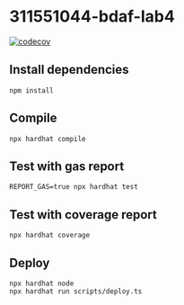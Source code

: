 # 311551044-bdaf-lab4

[![codecov](https://codecov.io/gh/alan890104/311551044-bdaf-lab4/branch/main/graph/badge.svg)](https://codecov.io/gh/alan890104/311551044-bdaf-lab4)

## Install dependencies

```shell
npm install
```

## Compile

```shell
npx hardhat compile
```

## Test with gas report

```shell
REPORT_GAS=true npx hardhat test
```

## Test with coverage report

```shell
npx hardhat coverage
```

## Deploy

```shell
npx hardhat node
npx hardhat run scripts/deploy.ts
```
